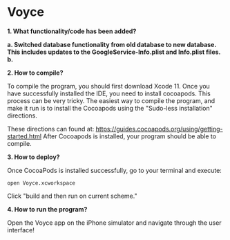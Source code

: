 # Voyce

<b> 1. What functionality/code has been added? </b>

<b> a. Switched database functionality from old database to new database. This includes updates to the GoogleService-Info.plist and Info.plist files. </b>
<b> b. </b>


<b> 2. How to compile? </b>

To compile the program, you should first download Xcode 11. Once you have successfully installed the IDE, you need to install cocoapods. This process can be very tricky. The easiest way to compile the program, and make it run is to install the Cocoapods using the "Sudo-less installation" directions. 

These directions can found at: https://guides.cocoapods.org/using/getting-started.html
After Cocoapods is installed, your program should be able to compile.

<b> 3. How to deploy? </b>

Once CocoaPods is installed successfully, go to your terminal and execute: <pre><code>open Voyce.xcworkspace</code></pre> 
Click "build and then run on current scheme."

<b> 4. How to run the program? </b>

Open the Voyce app on the iPhone simulator and navigate through the user interface!
